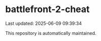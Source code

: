 # battlefront-2-cheat

Last updated: 2025-06-09 09:39:34

This repository is automatically maintained.
